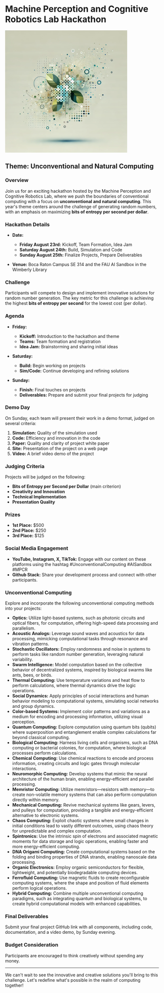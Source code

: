 
# Machine Perception and Cognitive Robotics Lab Hackathon

<img src="https://raw.githubusercontent.com/mpcrlab/sandbox-hackathon/main/naturalcomp.webp" width = 400>

## Theme: Unconventional and Natural Computing

### Overview

Join us for an exciting hackathon hosted by the Machine Perception and Cognitive Robotics Lab, where we push the boundaries of conventional computing with a focus on **unconventional and natural computing**. This year's theme centers around the challenge of generating random numbers, with an emphasis on maximizing **bits of entropy per second per dollar**.

### Hackathon Details

- **Date:** 
  - **Friday August 23rd:** Kickoff, Team Formation, Idea Jam
  - **Saturday August 24th:** Build, Simulation and Code
  - **Sunday August 25th:** Finalize Projects, Prepare Deliverables

- **Venue:** Boca Raton Campus SE 314 and the FAU AI Sandbox in the Wimberly Library

### Challenge

Participants will compete to design and implement innovative solutions for random number generation. The key metric for this challenge is achieving the highest **bits of entropy per second** for the lowest cost (per dollar). 

### Agenda

- **Friday:**
  - **Kickoff:** Introduction to the hackathon and theme
  - **Teams:** Team formation and registration
  - **Idea Jam:** Brainstorming and sharing initial ideas

- **Saturday:**
  - **Build:** Begin working on projects
  - **Sim/Code:** Continue developing and refining solutions

- **Sunday:**
  - **Finish:** Final touches on projects
  - **Deliverables:** Prepare and submit your final projects for judging

### Demo Day

On Sunday, each team will present their work in a demo format, judged on several criteria:

1. **Simulation:** Quality of the simulation used
2. **Code:** Efficiency and innovation in the code
3. **Paper:** Quality and clarity of project white paper
4. **Site:** Presentation of the project on a web page
5. **Video:** A brief video demo of the project

### Judging Criteria

Projects will be judged on the following:

- **Bits of Entropy per Second per Dollar** (main criterion)
- **Creativity and Innovation**
- **Technical Implementation**
- **Presentation Quality**
  
### Prizes

- **1st Place:** $500
- **2nd Place:** $250 
- **3rd Place:** $125 

### Social Media Engagement

- **YouTube, Instagram, X, TikTok:** Engage with our content on these platforms using the hashtag #UnconventionalComputing #AISandbox #MPCR
- **Github Stack:** Share your development process and connect with other participants.

### Unconventional Computing

Explore and incorporate the following unconventional computing methods into your projects:

- **Optics:** Utilize light-based systems, such as photonic circuits and optical fibers, for computation, offering high-speed data processing and parallelism.
- **Acoustic Analogs:** Leverage sound waves and acoustics for data processing, mimicking computational tasks through resonance and vibration patterns.
- **Stochastic Oscillators:** Employ randomness and noise in systems to perform tasks like random number generation, leveraging natural variability.
- **Swarm Intelligence:** Model computation based on the collective behavior of decentralized systems, inspired by biological swarms like ants, bees, or birds.
- **Thermal Computing:** Use temperature variations and heat flow to perform calculations, where thermal dynamics drive the logic operations.
- **Social Dynamics:** Apply principles of social interactions and human behavior modeling to computational systems, simulating social networks and group dynamics.
- **Color-based Systems:** Implement color patterns and variations as a medium for encoding and processing information, utilizing visual perception.
- **Quantum Computing:** Explore computation using quantum bits (qubits) where superposition and entanglement enable complex calculations far beyond classical computing.
- **Biological Computing:** Harness living cells and organisms, such as DNA computing or bacterial colonies, for computation, where biological processes perform calculations.
- **Chemical Computing:** Use chemical reactions to encode and process information, creating circuits and logic gates through molecular interactions.
- **Neuromorphic Computing:** Develop systems that mimic the neural architecture of the human brain, enabling energy-efficient and parallel processing.
- **Memristor Computing:** Utilize memristors—resistors with memory—to create non-volatile memory systems that can also perform computation directly within memory.
- **Mechanical Computing:** Revive mechanical systems like gears, levers, and pulleys for computation, providing a tangible and energy-efficient alternative to electronic systems.
- **Chaos Computing:** Exploit chaotic systems where small changes in initial conditions lead to vastly different outcomes, using chaos theory for unpredictable and complex computation.
- **Spintronics:** Use the intrinsic spin of electrons and associated magnetic moments for data storage and logic operations, enabling faster and more energy-efficient computing.
- **DNA Origami Computing:** Create computational systems based on the folding and binding properties of DNA strands, enabling nanoscale data processing.
- **Organic Electronics:** Employ organic semiconductors for flexible, lightweight, and potentially biodegradable computing devices.
- **Ferrofluid Computing:** Use magnetic fluids to create reconfigurable computing systems, where the shape and position of fluid elements perform logical operations.
- **Hybrid Computing:** Combine multiple unconventional computing paradigms, such as integrating quantum and biological systems, to create hybrid computational models with enhanced capabilities.

### Final Deliverables

Submit your final project GitHub link with all components, including code, documentation, and a video demo, by Sunday evening.

### Budget Consideration

Participants are encouraged to think creatively without spending any money.

---

We can't wait to see the innovative and creative solutions you'll bring to this challenge. Let's redefine what's possible in the realm of computing together!
